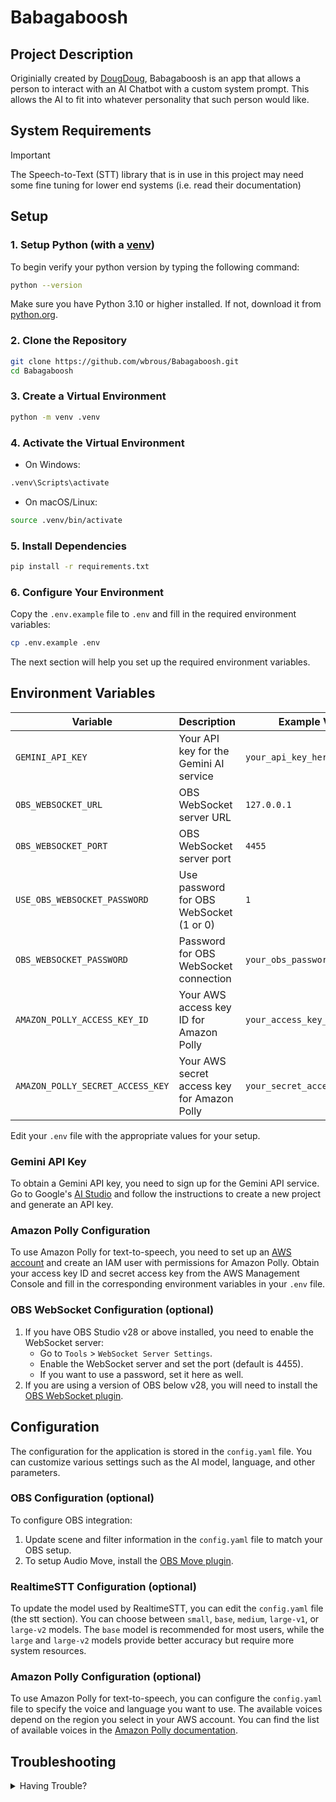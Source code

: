 # Babagaboosh

## Project Description

Originially created by [DougDoug](https://github.com/DougDougGithub), Babagaboosh is an app that allows a person to interact with an AI Chatbot with a custom system prompt. This allows the AI to fit into whatever personality that such person would like.

## System Requirements

> [!IMPORTANT]
> The Speech-to-Text (STT) library that is in use in this project may need some fine tuning for lower end systems (i.e. read their documentation)

## Setup

### 1. Setup Python (with a [venv](https://docs.python.org/3/library/venv.html))

To begin verify your python version by typing the following command:
```zsh
python --version
```

Make sure you have Python 3.10 or higher installed. If not, download it from [python.org](https://www.python.org/downloads/).

### 2. Clone the Repository
```zsh
git clone https://github.com/wbrous/Babagaboosh.git
cd Babagaboosh
```

### 3. Create a Virtual Environment
```zsh
python -m venv .venv
```

### 4. Activate the Virtual Environment
- On Windows:
```zsh
.venv\Scripts\activate
```
- On macOS/Linux:
```zsh
source .venv/bin/activate
```

### 5. Install Dependencies
```zsh
pip install -r requirements.txt
```

### 6. Configure Your Environment
Copy the `.env.example` file to `.env` and fill in the required environment variables:
```zsh
cp .env.example .env
```

The next section will help you set up the required environment variables.

## Environment Variables

| Variable                      | Description                                           | Example Value               |
|-------------------------------|-------------------------------------------------------|-----------------------------|
| `GEMINI_API_KEY`             | Your API key for the Gemini AI service               | `your_api_key_here`         |
| `OBS_WEBSOCKET_URL`          | OBS WebSocket server URL                              | `127.0.0.1`                 |
| `OBS_WEBSOCKET_PORT`         | OBS WebSocket server port                             | `4455`                      |
| `USE_OBS_WEBSOCKET_PASSWORD` | Use password for OBS WebSocket (1 or 0)              | `1`                         |
| `OBS_WEBSOCKET_PASSWORD`     | Password for OBS WebSocket connection                 | `your_obs_password_here`    |
| `AMAZON_POLLY_ACCESS_KEY_ID` | Your AWS access key ID for Amazon Polly              | `your_access_key_id_here`   |
| `AMAZON_POLLY_SECRET_ACCESS_KEY` | Your AWS secret access key for Amazon Polly      | `your_secret_access_key_here` |

Edit your `.env` file with the appropriate values for your setup.

### Gemini API Key
To obtain a Gemini API key, you need to sign up for the Gemini API service. Go to Google's [AI Studio](https://aistudio.google.com/apikey) and follow the instructions to create a new project and generate an API key.

### Amazon Polly Configuration
To use Amazon Polly for text-to-speech, you need to set up an [AWS account](https://signin.aws.amazon.com/signup?request_type=register) and create an IAM user with permissions for Amazon Polly. Obtain your access key ID and secret access key from the AWS Management Console and fill in the corresponding environment variables in your `.env` file.

### OBS WebSocket Configuration (optional)
1. If you have OBS Studio v28 or above installed, you need to enable the WebSocket server:
   - Go to `Tools` > `WebSocket Server Settings`.
   - Enable the WebSocket server and set the port (default is 4455).
   - If you want to use a password, set it here as well.
2. If you are using a version of OBS below v28, you will need to install the [OBS WebSocket plugin](https://github.com/Palakis/obs-websocket).

## Configuration

The configuration for the application is stored in the `config.yaml` file. You can customize various settings such as the AI model, language, and other parameters.

### OBS Configuration (optional)
To configure OBS integration:
1. Update scene and filter information in the `config.yaml` file to match your OBS setup.
2. To setup Audio Move, install the [OBS Move plugin](https://obsproject.com/forum/resources/move.913/download).

### RealtimeSTT Configuration (optional)
To update the model used by RealtimeSTT, you can edit the `config.yaml` file (the stt section). You can choose between `small`, `base`, `medium`, `large-v1`, or `large-v2` models. The `base` model is recommended for most users, while the `large` and `large-v2` models provide better accuracy but require more system resources.

### Amazon Polly Configuration (optional)
To use Amazon Polly for text-to-speech, you can configure the `config.yaml` file to specify the voice and language you want to use. The available voices depend on the region you select in your AWS account. You can find the list of available voices in the [Amazon Polly documentation](https://docs.aws.amazon.com/polly/latest/dg/voicelist.html).

## Troubleshooting

<details>
<summary>Having Trouble?</summary>
  
<br/>

> Google Gemini Help: https://ai.google.dev/gemini-api/docs
> 
> RealtimeSTT Help: https://github.com/KoljaB/RealtimeSTT/blob/master/README.md
> 
> Amazon Polly Help: https://docs.aws.amazon.com/polly/

</details>